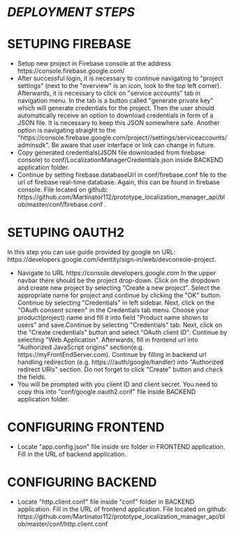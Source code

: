 <h1><em>DEPLOYMENT STEPS</em></h1>

<h1> SETUPING FIREBASE </h1>
<ul>
  <li>Setup new project in Firebase console at the address https://console.firebase.google.com/</li>
  <li>After successful login, it is necessary to continue navigating to "project settings" (next to the "overview" is an icon, look to the top left corner).
Afterwards, it is necessary to click on "service accounts" tab in navigation menu.
In the tab is a button called "generate private key" which will generate credentials for the project.
Then the user should automatically receive an option to download credentials in form of a JSON file. It is necessary to keep this JSON somewhere safe.
Another option is navigating straight to the "https://console.firebase.google.com/project/<name_of_your_firebase_project>/settings/serviceaccounts/adminsdk".
Be aware that user interface or link can change in future.</li>
  <li>Copy generated credentials(JSON file downloaded from firebase console) to conf/LocalizationManagerCredentials.json inside BACKEND application folder.
</li>
  <li>Continue by setting firebase.databaseUrl in conf/firebase.conf file to the url of firebase real-time database.
Again, this can be found in firebase console.
File located on github: https://github.com/Martinator112/prototype_localization_manager_api/blob/master/conf/firebase.conf .
</li>

</ul>

<h1> SETUPING OAUTH2 </h1>
In this step you can use guide provided by google on URL: https://developers.google.com/identity/sign-in/web/devconsole-project.
<ul>
  <li>
    Navigate to URL https://console.developers.google.com
    In the upper navbar there should be the project drop-down.
    Click on the dropdown and create new project by selecting "Create a new project".
    Select the appropriate name for project and continue by clicking the "OK" button.
    Continue by selecting "Credentials" in left sidebar.
    Next, click on the "OAuth consent screen" in the Credentials tab menu.
    Choose your product(project) name and fill it into field "Product name shown to users" and save.Continue by selecting         "Credentials" tab. Next, click on the "Create credentials" button and select "OAuth client ID".
    Continue by selecting "Web Application".
    Afterwards, fill in frontend url into "Authorized JavaScript origins" section(e.g. https://myFrontEndServer.com).
    Continue by filling in backend url handling redirection (e.g. https://<host>/auth/google/handler) into "Authorized           redirect URIs" section.
    Do not forget to click "Create" button and check the fields.
  
  </li>
  <li>
    You will be prompted with you client ID and client secret.
    You need to copy this into "conf/google.oauth2.conf" file inside BACKEND application folder.
  </li>
</ul>


<h1> CONFIGURING FRONTEND </h1>

<ul>
  <li>
    Locate "app.config.json" file inside src folder in FRONTEND application.
    Fill in the URL of backend application.
  </li>
</ul>

<h1> CONFIGURING BACKEND </h1>
<ul>
  <li>
    Locate "http.client.conf" file inside "conf" folder in BACKEND application.
    Fill in the URL of frontend application.
    File located on github: https://github.com/Martinator112/prototype_localization_manager_api/blob/master/conf/http.client.conf
   
  </li>
</ul>

